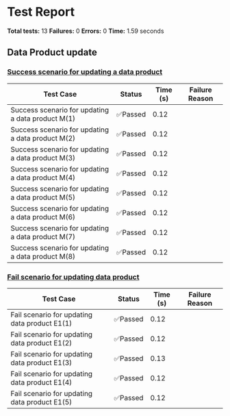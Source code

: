 # Test Report

**Total tests:** 13
**Failures:** 0
**Errors:** 0
**Time:** 1.59 seconds

## Data Product update


### [Success scenario for updating a data product](https://github.com/BrobridgeOrg/gravity-cli-tests/tree/main/data_product_update_test/data_product_update_test.feature#L9)

| Test Case | Status | Time (s) | Failure Reason |
|-----------|--------|----------|----------------|
| Success scenario for updating a data product M(1)  | ✅Passed | 0.12 |  |
| Success scenario for updating a data product M(2)  | ✅Passed | 0.12 |  |
| Success scenario for updating a data product M(3)  | ✅Passed | 0.12 |  |
| Success scenario for updating a data product M(4)  | ✅Passed | 0.12 |  |
| Success scenario for updating a data product M(5)  | ✅Passed | 0.12 |  |
| Success scenario for updating a data product M(6)  | ✅Passed | 0.12 |  |
| Success scenario for updating a data product M(7)  | ✅Passed | 0.12 |  |
| Success scenario for updating a data product M(8)  | ✅Passed | 0.12 |  |

### [Fail scenario for updating data product](https://github.com/BrobridgeOrg/gravity-cli-tests/tree/main/data_product_update_test/data_product_update_test.feature#L27)

| Test Case | Status | Time (s) | Failure Reason |
|-----------|--------|----------|----------------|
| Fail scenario for updating data product E1(1)  | ✅Passed | 0.12 |  |
| Fail scenario for updating data product E1(2)  | ✅Passed | 0.12 |  |
| Fail scenario for updating data product E1(3)  | ✅Passed | 0.13 |  |
| Fail scenario for updating data product E1(4)  | ✅Passed | 0.12 |  |
| Fail scenario for updating data product E1(5)  | ✅Passed | 0.12 |  |


